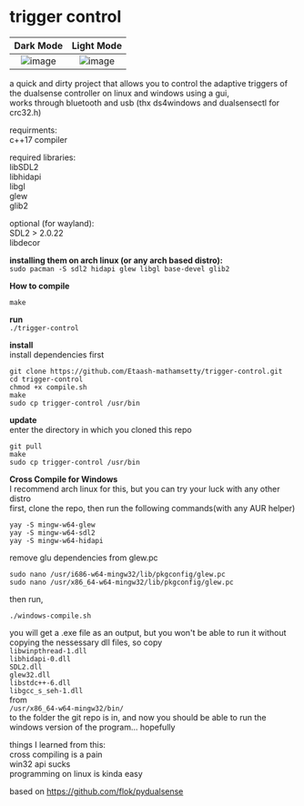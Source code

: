 # trigger control  
Dark Mode           |  Light Mode
:-------------------------:|:-------------------------:
![image](https://user-images.githubusercontent.com/45927311/163625506-9b2f6ddc-59f1-4fad-be3c-473a107470b4.png) | ![image](https://user-images.githubusercontent.com/45927311/163625718-faf8340d-724d-4567-8303-918126a7d58c.png)


a quick and dirty project that allows you to control the adaptive triggers of the dualsense controller on linux and windows using a gui,  
works through bluetooth and usb (thx ds4windows and dualsensectl for crc32.h)  

requirments:  
c++17 compiler   

required libraries:  
libSDL2  
libhidapi  
libgl  
glew  
glib2  

optional (for wayland):  
SDL2 > 2.0.22  
libdecor  

**installing them on arch linux (or any arch based distro):**  
`sudo pacman -S sdl2 hidapi glew libgl base-devel glib2`  

**How to compile**  

`make`  

**run**   
`./trigger-control`  

**install**  
install dependencies first
```
git clone https://github.com/Etaash-mathamsetty/trigger-control.git
cd trigger-control
chmod +x compile.sh
make
sudo cp trigger-control /usr/bin
```

**update**  
enter the directory in which you cloned this repo  
```
git pull
make
sudo cp trigger-control /usr/bin
```

**Cross Compile for Windows**  
I recommend arch linux for this, but you can try your luck with any other distro  
first, clone the repo, then run the following commands(with any AUR helper)  
```
yay -S mingw-w64-glew
yay -S mingw-w64-sdl2
yay -S mingw-w64-hidapi
```
remove glu dependencies from glew.pc  
```
sudo nano /usr/i686-w64-mingw32/lib/pkgconfig/glew.pc
sudo nano /usr/x86_64-w64-mingw32/lib/pkgconfig/glew.pc
```
then run,  
```
./windows-compile.sh
```
you will get a .exe file as an output, but you won't be able to run it without copying the nessessary dll files, so copy  
`libwinpthread-1.dll`  
`libhidapi-0.dll`  
`SDL2.dll`  
`glew32.dll`  
`libstdc++-6.dll`  
`libgcc_s_seh-1.dll`  
from  
`/usr/x86_64-w64-mingw32/bin/`  
to the folder the git repo is in, and now you should be able to run the windows version of the program... hopefully  
  
things I learned from this:  
cross compiling is a pain  
win32 api sucks  
programming on linux is kinda easy  
  
based on https://github.com/flok/pydualsense  
